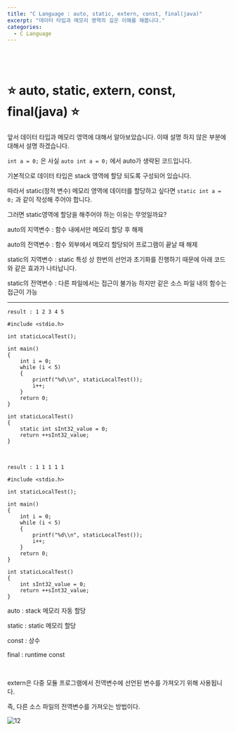 ```yaml
---
title: "C Language : auto, static, extern, const, final(java)"
excerpt: "데이터 타입과 메모리 영역의 깊은 이해를 해봅니다."
categories:
  - C Language
---
```


<br>

<br>

# ⭐ auto, static, extern, const, final(java) ⭐

앞서 데이터 타입과 메모리 영역에 대해서 알아보았습니다. 이때 설명 하지 않은 부분에 대해서 설명 하겠습니다.

`int a = 0;` 은 사실 `auto int a = 0;` 에서 auto가 생략된 코드입니다.

기본적으로 데이터 타입은 stack 영역에 할당 되도록 구성되어 있습니다.

따라서 static(정적 변수) 메모리 영역에 데이터를 할당하고 싶다면 `static int a = 0;` 과 같이 작성해 주어야 합니다.

그러면 static영역에 할당을 해주어야 하는 이유는 무엇일까요?

auto의 지역변수 : 함수 내에서만 메모리 할당 후 해제

auto의 전역변수 : 함수 외부에서 메모리 할당되어 프로그램이 끝날 때 해제

static의 지역변수 :  static 특성 상 한번의 선언과 초기화를 진행하기 때문에 아래 코드와 같은 효과가 나타납니다.

static의 전역변수 :  다른 파일에서는 접근이 불가능 하지만 같은 소스 파일 내의 함수는 접근이 가능

------
`result : 1 2 3 4 5`

```
#include <stdio.h>

int staticLocalTest();

int main()
{
	int i = 0;
	while (i < 5)
	{
		printf("%d\\n", staticLocalTest());
		i++;
	}
	return 0;
}

int staticLocalTest()
{
	static int sInt32_value = 0;
	return ++sInt32_value;
}
```
<br>

`result : 1 1 1 1 1`

```
#include <stdio.h>

int staticLocalTest();

int main()
{
	int i = 0;
	while (i < 5)
	{
		printf("%d\\n", staticLocalTest());
		i++;
	}
	return 0;
}

int staticLocalTest()
{
	int sInt32_value = 0;
	return ++sInt32_value;
}
```

auto : stack 메모리 자동 할당

static : static 메모리 할당

const : 상수

final : runtime const

<br>

extern은 다중 모듈 프로그램에서 전역변수에 선언된 변수를 가져오기 위해 사용됩니다.

즉, 다른 소스 파일의 전역변수를 가져오는 방법이다.



![12](https://github.com/sehun98/TIL/assets/100746863/bfed4570-688c-4224-bfeb-c4d44bdeeebf)

<br>

<br>
